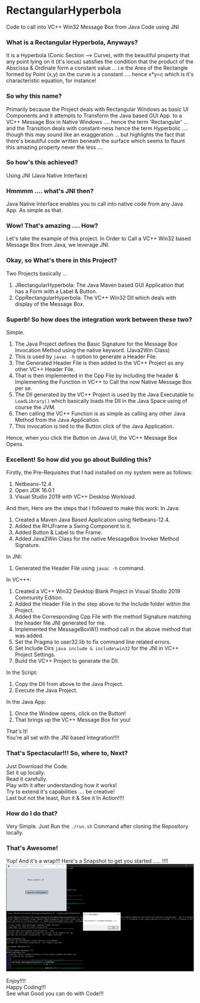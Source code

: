 # RectangularHyperbola
Code to call into VC++ Win32 Message Box from Java Code using JNI

### What is a Rectangular Hyperbola, Anyways?
It is a Hyperbola (Conic Section --> Curve), with the beautiful property that any point lying on it (it's locus) satisfies the condition that the product of the Abscissa & Ordinate form a constant value ... i.e the Area of the Rectangle formed by Point (x,y) on the curve is a constant .... hence x*y=c which is it's characteristic equation, for instance!

### So why this name?
Primarily because the Project deals with Rectangular Windows as basic UI Components and it attempts to Transform the Java based GUI App. to a VC++ Message Box in Native Windows .... hence the term 'Rectangular' ... and the Transition deals with constant-ness hence the term Hyperbolic .... though this may sound like an exaggeration ... but highlights the fact that there's beautiful code written beneath the surface which seems to flaunt this amazing property never the less ....

### So how's this achieved?
Using JNI (Java Native Interface)

### Hmmmm .... what's JNI then?
Java Native Interface enables you to call into native code from any Java App. As simple as that.

### Wow! That's amazing .... How?
Let's take the example of this project. In Order to Call a VC++ Win32 based Message Box from Java, we leverage JNI.

### Okay, so What's there in this Project?
Two Projects basically ...
1. JRectangularHyperbola: The Java Maven based GUI Application that has a Form with a Label & Button.
2. CppRectangularHyperbola: The VC++ Win32 Dll which deals with display of the Message Box.

### Superb! So how does the integration work between these two?
Simple.
1. The Java Project defines the Basic Signature for the Message Box Invocation Method using the native keyword. (Java2Win Class)
2. This is used by ```javac -h``` option to generate a Header File.
3. The Generated Header File is then added to the VC++ Project as any other VC++ Header File.
4. That is then implemented in the Cpp File by including the header & Implementing the Function in VC++ to Call the now Native Message Box per se.
5. The Dll generated by the VC++ Project is used by the Java Executable to ```LoadLibrary()``` which basically loads the Dll in the Java Space using of course the JVM.
6. Then calling the VC++ Function is as simple as calling any other Java Method from the Java Application.
7. This invocation is tied to the Button click of the Java Application.

Hence, when you click the Button on Java UI, the VC++ Message Box Opens.

### Excellent! So how did you go about Building this?
Firstly, the Pre-Requisites that I had installed on my system were as follows:
1. Netbeans-12.4
2. Open JDK 16.0.1
3. Visual Studio 2019 with VC++ Desktop Workload.

And then, Here are the steps that I followed to make this work:
In Java:
1. Created a Maven Java Based Application using Netbeans-12.4.
2. Added the RHJFrame a Swing Component to it.
3. Added Button & Label to the Frame.
4. Added Java2Win Class for the native MessageBox Invoker Method Signature.

In JNI:
1. Generated the Header File using ```javac -h``` command.

In VC+++:
1. Created a VC++ Win32 Desktop Blank Project in Visual Studio 2019 Community Edition.
2. Added the Header File in the step above to the Include folder within the Project.
3. Added the Corresponding Cpp File with the method Signature matching the header file JNI generated for me.
4. Implemented the MessageBoxW() method call in the above method that was added.
5. Set the Pragma to user32.lib to fix command line related errors.
6. Set Include Dirs ```java include & include\win32``` for the JNI in VC++ Project Settings.
7. Build the VC++ Project to generate the Dll.

In the Script:
1. Copy the Dll from above to the Java Project.
2. Execute the Java Project.

In the Java App:
1. Once the Window opens, click on the Button!
2. That brings up the VC++ Message Box for you!

That's It! <br>
You're all set with the JNI based Integration!!!! <br>

### That's Spectacular!!! So, where to, Next?
Just Download the Code. <br>
Set it up locally. <br>
Read it carefully. <br>
Play with it after understanding how it works! <br>
Try to extend it's capabilities .... be creative! <br>
Last but not the least, Run it & See it In Action!!!! <br>

### How do I do that?
Very Simple.
Just Run the ```./run.sh``` Command after cloning the Repository locally.

### That's Awesome!
Yup! And it's a wrap!!!
Here's a Snapshot to get you started ..... !!!!
![image](RectangularHyperbola.PNG)

Enjoy!!!! <br>
Happy Coding!!! <br>
See what Good you can do with Code!!! <br>
